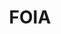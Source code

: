 ---
# This topic lives at
# https://digital.gov/topics/foia

# Topic Title
title: "FOIA"

# description — keep it short and clear
# summary: ""

# Weight
weight: 1

# For more information on managing topics,
# see https://github.com/GSA/digitalgov.gov/wiki/topics
---